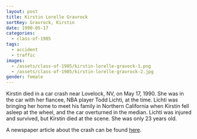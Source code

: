 ```yaml
---
layout: post
title: Kirstin Lorelle Gravrock
sortKey: Gravrock, Kirstin
date: 1990-05-17
categories:
  - class-of-1985
tags:
  - accident
  - traffic
images:
  - /assets/class-of-1985/kirstin-lorelle-gravock-1.png
  - /assets/class-of-1985/kirstin-lorelle-gravrock-2.jpg
gender: female
---
```


Kirstin died in a car crash near Lovelock, NV, on May 17, 1990. She was in the car with her fiancee, NBA player Todd Lichti, at the time. Lichti was bringing her home to meet his family in Northern California when Kirstin fell asleep at the wheel, and the car overturned in the median. Lichti was injured and survived, but Kirstin died at the scene. She was only 23 years old.

A newspaper article about the crash can be found [here](https://www.latimes.com/archives/la-xpm-1990-05-18-sp-506-story.html).

